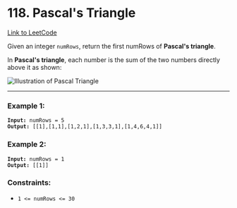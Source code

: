 # 118. Pascal's Triangle

[Link to LeetCode](https://leetcode.com/problems/pascals-triangle/)

Given an integer `numRows`, return the first numRows of **Pascal's triangle**.

In **Pascal's triangle**, each number is the sum of the two numbers directly above it as shown:

![Illustration of Pascal Triangle](https://upload.wikimedia.org/wikipedia/commons/0/0d/PascalTriangleAnimated2.gif)

---

### Example 1:

<pre><code><strong>Input:</strong> numRows = 5
<strong>Output:</strong> [[1],[1,1],[1,2,1],[1,3,3,1],[1,4,6,4,1]]</code></pre>

### Example 2:

<pre><code><strong>Input:</strong> numRows = 1
<strong>Output:</strong> [[1]]</code></pre>

### Constraints:

* `1 <= numRows <= 30`